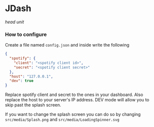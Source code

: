 # JDash
*head unit*

### How to configure
Create a file named `config.json` and inside write the following
```json
{
  "spotify": {
    "client": "<spotify client id>",
    "secret": "<spotify client secret>"
  },
  "host": "127.0.0.1",
  "dev": true
}
```

Replace spotify client and secret to the ones in your dashboard. Also replace the host to your server's IP address. DEV mode will allow you to skip past the splash screen.

If you want to change the splash screen you can do so by changing `src/media/Splash.png` and `src/media/LoadingSpinner.svg`